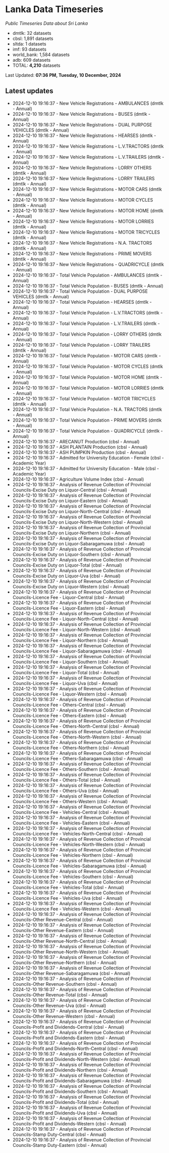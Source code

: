 # Lanka Data Timeseries
*Public Timeseries Data about Sri Lanka*

* dmtlk: 32 datasets
* cbsl: 1,891 datasets
* sltda: 1 datasets
* imf: 93 datasets
* world_bank: 1,584 datasets
* adb: 609 datasets
* TOTAL: **4,210** datasets

Last Updated: **07:36 PM, Tuesday, 10 December, 2024**

## Latest updates

* 2024-12-10 19:16:37 - New Vehicle Registrations - AMBULANCES (dmtlk - Annual)
* 2024-12-10 19:16:37 - New Vehicle Registrations - BUSES (dmtlk - Annual)
* 2024-12-10 19:16:37 - New Vehicle Registrations - DUAL PURPOSE VEHICLES (dmtlk - Annual)
* 2024-12-10 19:16:37 - New Vehicle Registrations - HEARSES (dmtlk - Annual)
* 2024-12-10 19:16:37 - New Vehicle Registrations - L.V.TRACTORS (dmtlk - Annual)
* 2024-12-10 19:16:37 - New Vehicle Registrations - L.V.TRAILERS (dmtlk - Annual)
* 2024-12-10 19:16:37 - New Vehicle Registrations - LORRY OTHERS (dmtlk - Annual)
* 2024-12-10 19:16:37 - New Vehicle Registrations - LORRY TRAILERS (dmtlk - Annual)
* 2024-12-10 19:16:37 - New Vehicle Registrations - MOTOR CARS (dmtlk - Annual)
* 2024-12-10 19:16:37 - New Vehicle Registrations - MOTOR CYCLES (dmtlk - Annual)
* 2024-12-10 19:16:37 - New Vehicle Registrations - MOTOR HOME (dmtlk - Annual)
* 2024-12-10 19:16:37 - New Vehicle Registrations - MOTOR LORRIES (dmtlk - Annual)
* 2024-12-10 19:16:37 - New Vehicle Registrations - MOTOR TRICYCLES (dmtlk - Annual)
* 2024-12-10 19:16:37 - New Vehicle Registrations - N.A. TRACTORS (dmtlk - Annual)
* 2024-12-10 19:16:37 - New Vehicle Registrations - PRIME MOVERS (dmtlk - Annual)
* 2024-12-10 19:16:37 - New Vehicle Registrations - QUADRICYCLE (dmtlk - Annual)
* 2024-12-10 19:16:37 - Total Vehicle Population - AMBULANCES (dmtlk - Annual)
* 2024-12-10 19:16:37 - Total Vehicle Population - BUSES (dmtlk - Annual)
* 2024-12-10 19:16:37 - Total Vehicle Population - DUAL PURPOSE VEHICLES (dmtlk - Annual)
* 2024-12-10 19:16:37 - Total Vehicle Population - HEARSES (dmtlk - Annual)
* 2024-12-10 19:16:37 - Total Vehicle Population - L.V.TRACTORS (dmtlk - Annual)
* 2024-12-10 19:16:37 - Total Vehicle Population - L.V.TRAILERS (dmtlk - Annual)
* 2024-12-10 19:16:37 - Total Vehicle Population - LORRY OTHERS (dmtlk - Annual)
* 2024-12-10 19:16:37 - Total Vehicle Population - LORRY TRAILERS (dmtlk - Annual)
* 2024-12-10 19:16:37 - Total Vehicle Population - MOTOR CARS (dmtlk - Annual)
* 2024-12-10 19:16:37 - Total Vehicle Population - MOTOR CYCLES (dmtlk - Annual)
* 2024-12-10 19:16:37 - Total Vehicle Population - MOTOR HOME (dmtlk - Annual)
* 2024-12-10 19:16:37 - Total Vehicle Population - MOTOR LORRIES (dmtlk - Annual)
* 2024-12-10 19:16:37 - Total Vehicle Population - MOTOR TRICYCLES (dmtlk - Annual)
* 2024-12-10 19:16:37 - Total Vehicle Population - N.A. TRACTORS (dmtlk - Annual)
* 2024-12-10 19:16:37 - Total Vehicle Population - PRIME MOVERS (dmtlk - Annual)
* 2024-12-10 19:16:37 - Total Vehicle Population - QUADRICYCLE (dmtlk - Annual)
* 2024-12-10 19:16:37 - ARECANUT Production (cbsl - Annual)
* 2024-12-10 19:16:37 - ASH PLANTAIN Production (cbsl - Annual)
* 2024-12-10 19:16:37 - ASH PUMPKIN Production (cbsl - Annual)
* 2024-12-10 19:16:37 - Admitted for University Education - Female (cbsl - Academic Year)
* 2024-12-10 19:16:37 - Admitted for University Education - Male (cbsl - Academic Year)
* 2024-12-10 19:16:37 - Agriculture Volume Index (cbsl - Annual)
* 2024-12-10 19:16:37 - Analysis of Revenue Collection of Provincial Councils-Excise Duty on Liquor-Central (cbsl - Annual)
* 2024-12-10 19:16:37 - Analysis of Revenue Collection of Provincial Councils-Excise Duty on Liquor-Eastern (cbsl - Annual)
* 2024-12-10 19:16:37 - Analysis of Revenue Collection of Provincial Councils-Excise Duty on Liquor-North-Central (cbsl - Annual)
* 2024-12-10 19:16:37 - Analysis of Revenue Collection of Provincial Councils-Excise Duty on Liquor-North-Western (cbsl - Annual)
* 2024-12-10 19:16:37 - Analysis of Revenue Collection of Provincial Councils-Excise Duty on Liquor-Northern (cbsl - Annual)
* 2024-12-10 19:16:37 - Analysis of Revenue Collection of Provincial Councils-Excise Duty on Liquor-Sabaragamuwa (cbsl - Annual)
* 2024-12-10 19:16:37 - Analysis of Revenue Collection of Provincial Councils-Excise Duty on Liquor-Southern (cbsl - Annual)
* 2024-12-10 19:16:37 - Analysis of Revenue Collection of Provincial Councils-Excise Duty on Liquor-Total (cbsl - Annual)
* 2024-12-10 19:16:37 - Analysis of Revenue Collection of Provincial Councils-Excise Duty on Liquor-Uva (cbsl - Annual)
* 2024-12-10 19:16:37 - Analysis of Revenue Collection of Provincial Councils-Excise Duty on Liquor-Western (cbsl - Annual)
* 2024-12-10 19:16:37 - Analysis of Revenue Collection of Provincial Councils-Licence Fee - Liquor-Central (cbsl - Annual)
* 2024-12-10 19:16:37 - Analysis of Revenue Collection of Provincial Councils-Licence Fee - Liquor-Eastern (cbsl - Annual)
* 2024-12-10 19:16:37 - Analysis of Revenue Collection of Provincial Councils-Licence Fee - Liquor-North-Central (cbsl - Annual)
* 2024-12-10 19:16:37 - Analysis of Revenue Collection of Provincial Councils-Licence Fee - Liquor-North-Western (cbsl - Annual)
* 2024-12-10 19:16:37 - Analysis of Revenue Collection of Provincial Councils-Licence Fee - Liquor-Northern (cbsl - Annual)
* 2024-12-10 19:16:37 - Analysis of Revenue Collection of Provincial Councils-Licence Fee - Liquor-Sabaragamuwa (cbsl - Annual)
* 2024-12-10 19:16:37 - Analysis of Revenue Collection of Provincial Councils-Licence Fee - Liquor-Southern (cbsl - Annual)
* 2024-12-10 19:16:37 - Analysis of Revenue Collection of Provincial Councils-Licence Fee - Liquor-Total (cbsl - Annual)
* 2024-12-10 19:16:37 - Analysis of Revenue Collection of Provincial Councils-Licence Fee - Liquor-Uva (cbsl - Annual)
* 2024-12-10 19:16:37 - Analysis of Revenue Collection of Provincial Councils-Licence Fee - Liquor-Western (cbsl - Annual)
* 2024-12-10 19:16:37 - Analysis of Revenue Collection of Provincial Councils-Licence Fee - Others-Central (cbsl - Annual)
* 2024-12-10 19:16:37 - Analysis of Revenue Collection of Provincial Councils-Licence Fee - Others-Eastern (cbsl - Annual)
* 2024-12-10 19:16:37 - Analysis of Revenue Collection of Provincial Councils-Licence Fee - Others-North-Central (cbsl - Annual)
* 2024-12-10 19:16:37 - Analysis of Revenue Collection of Provincial Councils-Licence Fee - Others-North-Western (cbsl - Annual)
* 2024-12-10 19:16:37 - Analysis of Revenue Collection of Provincial Councils-Licence Fee - Others-Northern (cbsl - Annual)
* 2024-12-10 19:16:37 - Analysis of Revenue Collection of Provincial Councils-Licence Fee - Others-Sabaragamuwa (cbsl - Annual)
* 2024-12-10 19:16:37 - Analysis of Revenue Collection of Provincial Councils-Licence Fee - Others-Southern (cbsl - Annual)
* 2024-12-10 19:16:37 - Analysis of Revenue Collection of Provincial Councils-Licence Fee - Others-Total (cbsl - Annual)
* 2024-12-10 19:16:37 - Analysis of Revenue Collection of Provincial Councils-Licence Fee - Others-Uva (cbsl - Annual)
* 2024-12-10 19:16:37 - Analysis of Revenue Collection of Provincial Councils-Licence Fee - Others-Western (cbsl - Annual)
* 2024-12-10 19:16:37 - Analysis of Revenue Collection of Provincial Councils-Licence Fee - Vehicles-Central (cbsl - Annual)
* 2024-12-10 19:16:37 - Analysis of Revenue Collection of Provincial Councils-Licence Fee - Vehicles-Eastern (cbsl - Annual)
* 2024-12-10 19:16:37 - Analysis of Revenue Collection of Provincial Councils-Licence Fee - Vehicles-North-Central (cbsl - Annual)
* 2024-12-10 19:16:37 - Analysis of Revenue Collection of Provincial Councils-Licence Fee - Vehicles-North-Western (cbsl - Annual)
* 2024-12-10 19:16:37 - Analysis of Revenue Collection of Provincial Councils-Licence Fee - Vehicles-Northern (cbsl - Annual)
* 2024-12-10 19:16:37 - Analysis of Revenue Collection of Provincial Councils-Licence Fee - Vehicles-Sabaragamuwa (cbsl - Annual)
* 2024-12-10 19:16:37 - Analysis of Revenue Collection of Provincial Councils-Licence Fee - Vehicles-Southern (cbsl - Annual)
* 2024-12-10 19:16:37 - Analysis of Revenue Collection of Provincial Councils-Licence Fee - Vehicles-Total (cbsl - Annual)
* 2024-12-10 19:16:37 - Analysis of Revenue Collection of Provincial Councils-Licence Fee - Vehicles-Uva (cbsl - Annual)
* 2024-12-10 19:16:37 - Analysis of Revenue Collection of Provincial Councils-Licence Fee - Vehicles-Western (cbsl - Annual)
* 2024-12-10 19:16:37 - Analysis of Revenue Collection of Provincial Councils-Other Revenue-Central (cbsl - Annual)
* 2024-12-10 19:16:37 - Analysis of Revenue Collection of Provincial Councils-Other Revenue-Eastern (cbsl - Annual)
* 2024-12-10 19:16:37 - Analysis of Revenue Collection of Provincial Councils-Other Revenue-North-Central (cbsl - Annual)
* 2024-12-10 19:16:37 - Analysis of Revenue Collection of Provincial Councils-Other Revenue-North-Western (cbsl - Annual)
* 2024-12-10 19:16:37 - Analysis of Revenue Collection of Provincial Councils-Other Revenue-Northern (cbsl - Annual)
* 2024-12-10 19:16:37 - Analysis of Revenue Collection of Provincial Councils-Other Revenue-Sabaragamuwa (cbsl - Annual)
* 2024-12-10 19:16:37 - Analysis of Revenue Collection of Provincial Councils-Other Revenue-Southern (cbsl - Annual)
* 2024-12-10 19:16:37 - Analysis of Revenue Collection of Provincial Councils-Other Revenue-Total (cbsl - Annual)
* 2024-12-10 19:16:37 - Analysis of Revenue Collection of Provincial Councils-Other Revenue-Uva (cbsl - Annual)
* 2024-12-10 19:16:37 - Analysis of Revenue Collection of Provincial Councils-Other Revenue-Western (cbsl - Annual)
* 2024-12-10 19:16:37 - Analysis of Revenue Collection of Provincial Councils-Profit and Dividends-Central (cbsl - Annual)
* 2024-12-10 19:16:37 - Analysis of Revenue Collection of Provincial Councils-Profit and Dividends-Eastern (cbsl - Annual)
* 2024-12-10 19:16:37 - Analysis of Revenue Collection of Provincial Councils-Profit and Dividends-North-Central (cbsl - Annual)
* 2024-12-10 19:16:37 - Analysis of Revenue Collection of Provincial Councils-Profit and Dividends-North-Western (cbsl - Annual)
* 2024-12-10 19:16:37 - Analysis of Revenue Collection of Provincial Councils-Profit and Dividends-Northern (cbsl - Annual)
* 2024-12-10 19:16:37 - Analysis of Revenue Collection of Provincial Councils-Profit and Dividends-Sabaragamuwa (cbsl - Annual)
* 2024-12-10 19:16:37 - Analysis of Revenue Collection of Provincial Councils-Profit and Dividends-Southern (cbsl - Annual)
* 2024-12-10 19:16:37 - Analysis of Revenue Collection of Provincial Councils-Profit and Dividends-Total (cbsl - Annual)
* 2024-12-10 19:16:37 - Analysis of Revenue Collection of Provincial Councils-Profit and Dividends-Uva (cbsl - Annual)
* 2024-12-10 19:16:37 - Analysis of Revenue Collection of Provincial Councils-Profit and Dividends-Western (cbsl - Annual)
* 2024-12-10 19:16:37 - Analysis of Revenue Collection of Provincial Councils-Stamp Duty-Central (cbsl - Annual)
* 2024-12-10 19:16:37 - Analysis of Revenue Collection of Provincial Councils-Stamp Duty-Eastern (cbsl - Annual)